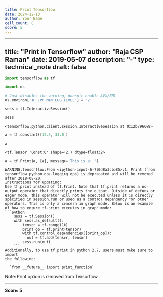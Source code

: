 ```yaml
---
title: Print Tensorflow
date: 2024-12-13
author: Your Name
cell_count: 8
score: 5
---
```


---
title: "Print in Tensorflow"
author: "Raja CSP Raman"
date: 2019-05-07
description: "-"
type: technical_note
draft: false
---

```python
import tensorflow as tf

import os

# Just disables the warning, doesn't enable AVX/FMA
os.environ['TF_CPP_MIN_LOG_LEVEL'] = '2'
```


```python
sess = tf.InteractiveSession()
```


```python
sess
```




    <tensorflow.python.client.session.InteractiveSession at 0x12b796668>




```python
a = tf.constant([12.0, 33.0])
```


```python
a
```




    <tf.Tensor 'Const:0' shape=(2,) dtype=float32>




```python
a = tf.Print(a, [a], message='This is a: ')
```

    WARNING:tensorflow:From <ipython-input-6-770d8a3cbb85>:1: Print (from tensorflow.python.ops.logging_ops) is deprecated and will be removed after 2018-08-20.
    Instructions for updating:
    Use tf.print instead of tf.Print. Note that tf.print returns a no-output operator that directly prints the output. Outside of defuns or eager mode, this operator will not be executed unless it is directly specified in session.run or used as a control dependency for other operators. This is only a concern in graph mode. Below is an example of how to ensure tf.print executes in graph mode:
    ```python
        sess = tf.Session()
        with sess.as_default():
            tensor = tf.range(10)
            print_op = tf.print(tensor)
            with tf.control_dependencies([print_op]):
              out = tf.add(tensor, tensor)
            sess.run(out)
        ```
    Additionally, to use tf.print in python 2.7, users must make sure to import
    the following:
    
      `from __future__ import print_function`
    


Note: Print option is removed from Tensorflow


---
**Score: 5**